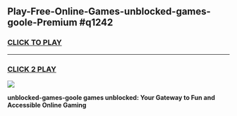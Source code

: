 
## Play-Free-Online-Games-unblocked-games-goole-Premium #q1242
<h3>
<a href="https://premium.freeplayer.one?title=unblocked-games-goole&ref=8M">CLICK TO PLAY</a></h3>
<hr>

<h3>
<a href="https://premium.freeplayer.one?title=unblocked-games-goole&ref=8M">CLICK 2 PLAY</a>
  
</h3>

<a href="https://premium.freeplayer.one?title=unblocked-games-goole&ref=8M"><img src="https://clearcache.store/games.png"></a>


**unblocked-games-goole games unblocked: Your Gateway to Fun and Accessible Online Gaming**

